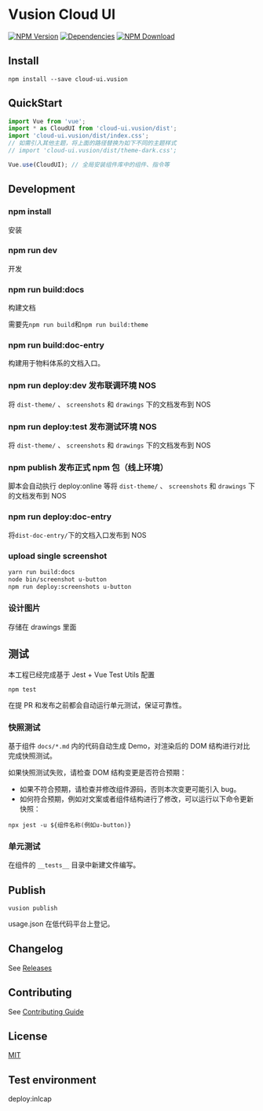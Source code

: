# Vusion Cloud UI

[![NPM Version][npm-img]][npm-url]
[![Dependencies][david-img]][david-url]
[![NPM Download][download-img]][download-url]

[npm-img]: http://img.shields.io/npm/v/cloud-ui.vusion.svg?style=flat-square
[npm-url]: http://npmjs.org/package/cloud-ui.vusion
[david-img]: http://img.shields.io/david/vusion/cloud-ui.svg?style=flat-square
[david-url]: https://david-dm.org/vusion/cloud-ui
[download-img]: https://img.shields.io/npm/dm/cloud-ui.vusion.svg?style=flat-square
[download-url]: https://npmjs.org/package/cloud-ui.vusion

## Install
``` shell
npm install --save cloud-ui.vusion
```

## QuickStart

``` javascript
import Vue from 'vue';
import * as CloudUI from 'cloud-ui.vusion/dist';
import 'cloud-ui.vusion/dist/index.css';
// 如需引入其他主题，将上面的路径替换为如下不同的主题样式
// import 'cloud-ui.vusion/dist/theme-dark.css';

Vue.use(CloudUI); // 全局安装组件库中的组件、指令等
```

## Development

### npm install

安装

### npm run dev

开发

### npm run build:docs

构建文档

需要先`npm run build`和`npm run build:theme`

### npm run build:doc-entry

构建用于物料体系的文档入口。

### npm run deploy:dev 发布联调环境 NOS

将 `dist-theme/` 、 `screenshots` 和 `drawings` 下的文档发布到 NOS

### npm run deploy:test 发布测试环境 NOS

将 `dist-theme/` 、 `screenshots` 和 `drawings` 下的文档发布到 NOS

### npm publish 发布正式 npm 包（线上环境）

脚本会自动执行 deploy:online 等将 `dist-theme/` 、 `screenshots` 和 `drawings` 下的文档发布到 NOS

### npm run deploy:doc-entry

将`dist-doc-entry/`下的文档入口发布到 NOS

### upload single screenshot

```sh
yarn run build:docs
node bin/screenshot u-button
npm run deploy:screenshots u-button
```

### 设计图片

存储在 drawings 里面

## 测试

本工程已经完成基于 Jest + Vue Test Utils 配置

```
npm test
```

在提 PR 和发布之前都会自动运行单元测试，保证可靠性。

### 快照测试

基于组件 `docs/*.md` 内的代码自动生成 Demo，对渲染后的 DOM 结构进行对比完成快照测试。

如果快照测试失败，请检查 DOM 结构变更是否符合预期：

* 如果不符合预期，请检查并修改组件源码，否则本次变更可能引入 bug。
* 如何符合预期，例如对文案或者组件结构进行了修改，可以运行以下命令更新快照：

```
npx jest -u ${组件名称(例如u-button)}
```

### 单元测试

在组件的 `__tests__` 目录中新建文件编写。

## Publish

```
vusion publish
```

usage.json 在低代码平台上登记。

## Changelog

See [Releases](https://github.com/vusion/cloud-ui/releases)

## Contributing

See [Contributing Guide](https://github.com/vusion/DOCUMENTATION/issues/8)

## License

[MIT](LICENSE)

## Test environment

deploy:inlcap

